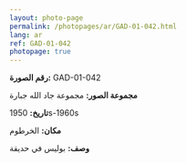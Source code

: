 ```yaml
---
layout: photo-page
permalink: /photopages/ar/GAD-01-042.html
lang: ar
ref: GAD-01-042
photopage: true
---
```


**رقم الصورة:** GAD-01-042

**مجموعة الصور:** مجموعة جاد الله جبارة

**تاريخ:** 1950s-1960s

**مكان:** الخرطوم

**وصف:** بوليس في حديقة
